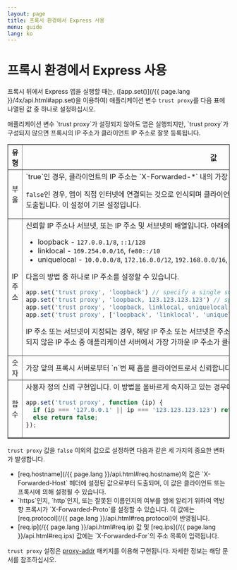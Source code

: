 ```yaml
---
layout: page
title: 프록시 환경에서 Express 사용
menu: guide
lang: ko
---
```


# 프록시 환경에서 Express 사용

프록시 뒤에서 Express 앱을 실행할 때는, ([app.set()](/{{ page.lang }}/4x/api.html#app.set)을 이용하여) 애플리케이션 변수 `trust proxy`를 다음 표에 나열된 값 중 하나로 설정하십시오.

<div class="doc-box doc-info" markdown="1">
애플리케이션 변수 `trust proxy`가 설정되지 않아도 앱은 실행되지만, `trust proxy`가 구성되지 않으면 프록시의 IP 주소가 클라이언트 IP 주소로 잘못 등록됩니다.
</div>

<table class="doctable" border="1" markdown="1">
  <thead><tr><th>유형</th><th>값</th></tr></thead>
  <tbody>
    <tr>
      <td>부울</td>
<td markdown="1">
`true`인 경우, 클라이언트의 IP 주소는 `X-Forwarded-*` 내의 가장 왼쪽 입력 항목인 것으로 인식됩니다.

`false`인 경우, 앱이 직접 인터넷에 연결되는 것으로 인식되며 클라이언트의 IP 주소는 `req.connection.remoteAddress`로부터 도출됩니다. 이 설정이 기본 설정입니다.
</td>
    </tr>
    <tr>
      <td>IP 주소</td>
<td markdown="1">
신뢰할 IP 주소나 서브넷, 또는 IP 주소 및 서브넷의 배열입니다. 아래의 목록에는 사전에 구성된 서브넷 이름이 표시되어 있습니다.

* loopback - `127.0.0.1/8`, `::1/128`
* linklocal - `169.254.0.0/16`, `fe80::/10`
* uniquelocal - `10.0.0.0/8`, `172.16.0.0/12`, `192.168.0.0/16`, `fc00::/7`

다음의 방법 중 하나로 IP 주소를 설정할 수 있습니다.

```js
app.set('trust proxy', 'loopback') // specify a single subnet
app.set('trust proxy', 'loopback, 123.123.123.123') // specify a subnet and an address
app.set('trust proxy', 'loopback, linklocal, uniquelocal') // specify multiple subnets as CSV
app.set('trust proxy', ['loopback', 'linklocal', 'uniquelocal']) // specify multiple subnets as an array
```

IP 주소 또는 서브넷이 지정되는 경우, 해당 IP 주소 또는 서브넷은 주소 결정 프로세스에서 제외되며, 신뢰할 수 있는 것으로 지정되지 않은 IP 주소 중 애플리케이션 서버에서 가장 가까운 IP 주소가 클라이언트의 IP 주소로 결정됩니다.
</td>
    </tr>
    <tr>
      <td>숫자</td>
<td markdown="1">
가장 앞의 프록시 서버로부터 `n`번 째 홉을 클라이언트로서 신뢰합니다.
</td>
    </tr>
    <tr>
      <td>함수</td>
<td markdown="1">
사용자 정의 신뢰 구현입니다. 이 방법을 올바르게 숙지하고 있는 경우에만 이 방법을 사용하십시오.

```js
app.set('trust proxy', function (ip) {
  if (ip === '127.0.0.1' || ip === '123.123.123.123') return true; // trusted IPs
  else return false;
});
```
</td>
    </tr>
  </tbody>
</table>

`trust proxy` 값을 `false` 이외의 값으로 설정하면 다음과 같은 세 가지의 중요한 변화가 발생합니다.

<ul>
  <li markdown="1">[req.hostname](/{{ page.lang }}/api.html#req.hostname)의 값은 `X-Forwarded-Host` 헤더에 설정된 값으로부터 도출되며, 이 값은 클라이언트 또는 프록시에 의해 설정될 수 있습니다.
  </li>
  <li markdown="1">`https`인지, `http`인지, 또는 잘못된 이름인지의 여부를 앱에 알리기 위하여 역방향 프록시가 `X-Forwarded-Proto`를 설정할 수 있습니다. 이 값에는 [req.protocol](/{{ page.lang }}/api.html#req.protocol)이 반영됩니다.
  </li>
  <li markdown="1">[req.ip](/{{ page.lang }}/api.html#req.ip) 값 및 [req.ips](/{{ page.lang }}/api.html#req.ips) 값에는 `X-Forwarded-For`의 주소 목록이 입력됩니다.
  </li>
</ul>

`trust proxy` 설정은 [proxy-addr](https://www.npmjs.com/package/proxy-addr) 패키지를 이용해 구현됩니다. 자세한 정보는 해당 문서를 참조하십시오.
